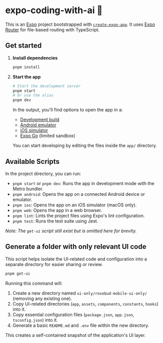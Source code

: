 # expo-coding-with-ai 👋

This is an [Expo](https://expo.dev) project bootstrapped with [`create-expo-app`](https://www.npmjs.com/package/create-expo-app). It uses [Expo Router](https://docs.expo.dev/router/introduction/) for file-based routing with TypeScript.

## Get started

1.  **Install dependencies**

    ```bash
    pnpm install
    ```

2.  **Start the app**

    ```bash
    # Start the development server
    pnpm start 
    # Or use the alias
    pnpm dev 
    ```

    In the output, you'll find options to open the app in a:

    *   [Development build](https://docs.expo.dev/develop/development-builds/introduction/)
    *   [Android emulator](https://docs.expo.dev/workflow/android-studio-emulator/)
    *   [iOS simulator](https://docs.expo.dev/workflow/ios-simulator/)
    *   [Expo Go](https://expo.dev/go) (limited sandbox)

    You can start developing by editing the files inside the `app/` directory.

## Available Scripts

In the project directory, you can run:

*   `pnpm start` or `pnpm dev`: Runs the app in development mode with the Metro bundler.
*   `pnpm android`: Opens the app on a connected Android device or emulator.
*   `pnpm ios`: Opens the app on an iOS simulator (macOS only).
*   `pnpm web`: Opens the app in a web browser.
*   `pnpm lint`: Lints the project files using Expo's lint configuration.
*   `pnpm test`: Runs the test suite using Jest.

*Note: The `get-ui` script still exist but is omitted here for brevity.*

## Generate a folder with only relevant UI code

This script helps isolate the UI-related code and configuration into a separate directory for easier sharing or review.

```bash
pnpm get-ui
```

Running this command will:

1.  Create a new directory named `ui-only/rosebud-mobile-ui-only/` (removing any existing one).
2.  Copy UI-related directories (`app`, `assets`, `components`, `constants`, `hooks`) into it.
3.  Copy essential configuration files (`package.json`, `app.json`, `tsconfig.json`) into it.
4.  Generate a basic `README.md` and `.env` file within the new directory.

This creates a self-contained snapshot of the application's UI layer.